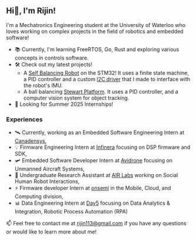 ## Hi👋, I'm Rijin!
I'm a Mechatronics Engineering student at the University of Waterloo who loves working on complex projects in the field of robotics and embedded software!

- 📚 Currently, I'm learning FreeRTOS, Go, Rust and exploring various concepts in controls software. 
- 🛠️ Check out my latest projects!
  - A [Self Balancing Robot](https://github.com/rijin113/Self_Balancing_Robot) on the STM32! It uses a finite state machine, a PID controller and a custom [I2C driver](https://github.com/rijin113/MPU6050_I2C_Driver) that I made to interface with the robot's IMU.
  - A ball balancing [Stewart Platform](https://github.com/krish-vijayan/Stewart-Platform). It uses a PID controller, and a computer vision system for object tracking.
- 🌱 Looking for Summer 2025 Internships! 
 
### Experiences
- 🛰️  Currently, working as an Embedded Software Engineering Intern at [Canadensys](https://www.canadensys.com/),
- 💡  Firmware Engineering Intern at [Infinera](https://www.infinera.com/) focusing on DSP firmware and SDK,
- 🛩️  Embedded Software Developer Intern at [Avidrone](https://avidrone.com/) focusing on Unmanned Aircraft Systems,
- 🤖  Undergraduate Research Assistant at [AIR Labs](https://uwaterloo.ca/active-and-interactive-robotics-lab/) working on Social Human Robot Interactions,
- ⚡  Firmware developer Intern at [onsemi](https://www.onsemi.com/) in the Mobile, Cloud, and Computing division,
- 📊  Data Engineering Intern at [Day5](https://www.day5analytics.com/) focusing on Data Analytics & Integration, Robotic Process Automation (RPA)

📫 Feel free to contact me at rijin113@gmail.com if you have any questions or would like to learn more about me!

<!--
- 🔭 I’m currently working on ...
- 🌱 I’m currently learning ROS, 
- 👯 I’m looking to collaborate on ...
- 🤔 I’m looking for help with ...
- 💬 Ask me about ...
- 📫 How to reach me: rijin113@gmail.com
- 😄 Pronouns: ...
- ⚡ Fun fact: ...
-->

